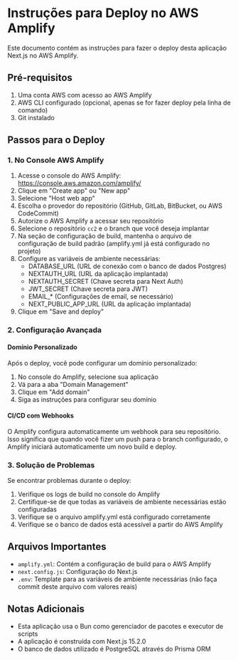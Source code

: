 # Instruções para Deploy no AWS Amplify

Este documento contém as instruções para fazer o deploy desta aplicação Next.js no AWS Amplify.

## Pré-requisitos

1. Uma conta AWS com acesso ao AWS Amplify
2. AWS CLI configurado (opcional, apenas se for fazer deploy pela linha de comando)
3. Git instalado

## Passos para o Deploy

### 1. No Console AWS Amplify

1. Acesse o console do AWS Amplify: https://console.aws.amazon.com/amplify/
2. Clique em "Create app" ou "New app"
3. Selecione "Host web app"
4. Escolha o provedor do repositório (GitHub, GitLab, BitBucket, ou AWS CodeCommit)
5. Autorize o AWS Amplify a acessar seu repositório
6. Selecione o repositório `cc2` e o branch que você deseja implantar
7. Na seção de configuração de build, mantenha o arquivo de configuração de build padrão (amplify.yml já está configurado no projeto)
8. Configure as variáveis de ambiente necessárias:
   - DATABASE_URL (URL de conexão com o banco de dados Postgres)
   - NEXTAUTH_URL (URL da aplicação implantada)
   - NEXTAUTH_SECRET (Chave secreta para Next Auth)
   - JWT_SECRET (Chave secreta para JWT)
   - EMAIL_* (Configurações de email, se necessário)
   - NEXT_PUBLIC_APP_URL (URL da aplicação implantada)
9. Clique em "Save and deploy"

### 2. Configuração Avançada

#### Domínio Personalizado

Após o deploy, você pode configurar um domínio personalizado:

1. No console do Amplify, selecione sua aplicação
2. Vá para a aba "Domain Management"
3. Clique em "Add domain"
4. Siga as instruções para configurar seu domínio

#### CI/CD com Webhooks

O Amplify configura automaticamente um webhook para seu repositório. Isso significa que quando você fizer um push para o branch configurado, o Amplify iniciará automaticamente um novo build e deploy.

### 3. Solução de Problemas

Se encontrar problemas durante o deploy:

1. Verifique os logs de build no console do Amplify
2. Certifique-se de que todas as variáveis de ambiente necessárias estão configuradas
3. Verifique se o arquivo amplify.yml está configurado corretamente
4. Verifique se o banco de dados está acessível a partir do AWS Amplify

## Arquivos Importantes

- `amplify.yml`: Contém a configuração de build para o AWS Amplify
- `next.config.js`: Configuração do Next.js
- `.env`: Template para as variáveis de ambiente necessárias (não faça commit deste arquivo com valores reais)

## Notas Adicionais

- Esta aplicação usa o Bun como gerenciador de pacotes e executor de scripts
- A aplicação é construída com Next.js 15.2.0
- O banco de dados utilizado é PostgreSQL através do Prisma ORM
